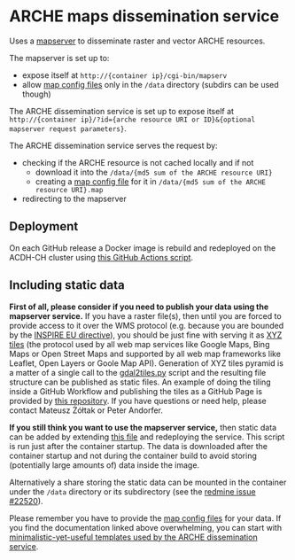 # ARCHE maps dissemination service

Uses a [mapserver](https://mapserver.org/) to disseminate raster and vector ARCHE resources.

The mapserver is set up to:

* expose itself at `http://{container ip}/cgi-bin/mapserv`
* allow [map config files](https://mapserver.org/mapfile/index.html) only in the `/data` directory (subdirs can be used though)

The ARCHE dissemination service is set up to expose itself at `http://{container ip}/?id={arche resource URI or ID}&{optional mapserver request parameters}`.

The ARCHE dissemination service serves the request by:

* checking if the ARCHE resource is not cached locally and if not
  * download it into the `/data/{md5 sum of the ARCHE resource URI}`
  * creating a [map config file](https://mapserver.org/mapfile/index.html) for it in `/data/{md5 sum of the ARCHE resource URI}.map`
* redirecting to the mapserver

## Deployment

On each GitHub release a Docker image is rebuild and redeployed on the ACDH-CH cluster using [this GitHub Actions script](https://github.com/acdh-oeaw/arche-mapserver/blob/master/.github/workflows/deploy.yaml).

## Including static data

**First of all, please consider if you need to publish your data using the mapserver service.**
If you have a raster file(s), then until you are forced to provide access to it over the WMS protocol (e.g. because you are bounded by the [INSPIRE EU directive](https://knowledge-base.inspire.ec.europa.eu/index_en)),
you should be just fine with serving it as [XYZ tiles](https://wiki.openstreetmap.org/wiki/Slippy_map_tilenames) (the protocol used by all web map services like Google Maps, Bing Maps or Open Street Maps and supported by all web map frameworks like Leaflet, Open Layers or Goole Map API). Generation of XYZ tiles pyramid is a matter of a single call to the [gdal2tiles.py](https://gdal.org/programs/gdal2tiles.html) script and the resulting file structure can be published as static files. An example of doing the tiling inside a GitHub Workflow and publishing the tiles as a GitHub Page is provided by [this repository](https://github.com/emt-project/mapserver/tree/main). If you have questions or need help, please contact Mateusz Żółtak or Peter Andorfer.

**If you still think you want to use the mapserver service,** then static data can be added by extending [this file](https://github.com/acdh-oeaw/arche-mapserver/blob/master/build/arche/download.sh) and redeploying the service.
This script is run just after the container startup.
The data is downloaded after the container startup and not during the container build to avoid storing (potentially large amounts of) data inside the image.

Alternatively a share storing the static data can be mounted in the container under the `/data` directory or its subdirectory (see the [redmine issue #22520](https://redmine.acdh.oeaw.ac.at/issues/22520)).

Please remember you have to provide the [map config files](https://mapserver.org/mapfile/index.html) for your data.
If you find the documentation linked above overwhelming, you can start with [minimalistic-yet-useful templates used by the ARCHE dissemination service](https://github.com/acdh-oeaw/arche-mapserver/tree/master/templates).
